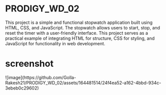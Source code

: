 # PRODIGY_WD_02
This project is a simple and functional stopwatch application built using HTML, CSS, and JavaScript. The stopwatch allows users to start, stop, and reset the timer with a user-friendly interface. This project serves as a practical example of integrating HTML for structure, CSS for styling, and JavaScript for functionality in web development.
<h1>screenshot</h1>
![image](https://github.com/Golla-Rakesh21/PRODIGY_WD_02/assets/164481514/24f4ea52-a162-4bbd-934c-3ebeb0c29602)

